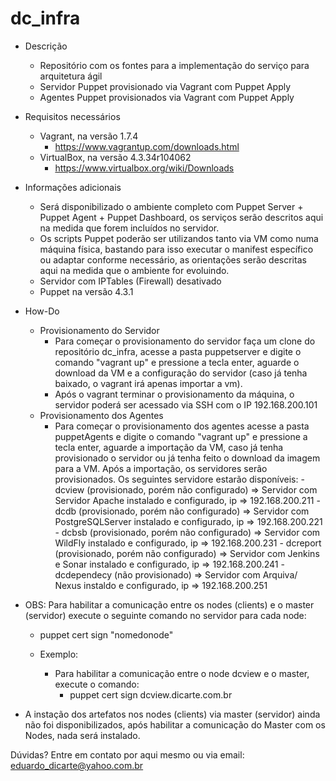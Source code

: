 # dc_infra
* Descrição 
    - Repositório com os fontes para a implementação do serviço para arquitetura ágil
    - Servidor Puppet provisionado via Vagrant com Puppet Apply
    - Agentes Puppet provisionados via Vagrant com Puppet Apply

* Requisitos necessários 
    - Vagrant, na versão 1.7.4
        - https://www.vagrantup.com/downloads.html
    - VirtualBox, na versão 4.3.34r104062
        - https://www.virtualbox.org/wiki/Downloads

* Informações adicionais 
    - Será disponibilizado o ambiente completo com Puppet Server + Puppet Agent + Puppet Dashboard, os serviços serão descritos aqui na medida que forem incluídos no servidor.
    - Os scripts Puppet poderão ser utilizandos tanto via VM como numa máquina física, bastando para isso executar o manifest específico ou adaptar conforme necessário, as orientações serão descritas aqui na medida que o ambiente for evoluindo.
    - Servidor com IPTables (Firewall) desativado
    - Puppet na versão 4.3.1

* How-Do
    * Provisionamento do Servidor   
        - Para começar o provisionamento do servidor faça um clone do repositório dc_infra, acesse a pasta puppetserver e digite o comando
"vagrant up" e pressione a tecla enter, aguarde o download da VM e a configuração do servidor (caso já tenha baixado, o vagrant irá apenas importar a vm).
        - Após o vagrant terminar o provisionamento da máquina, o servidor poderá ser acessado via SSH com o IP 192.168.200.101
    * Provisionamento dos Agentes
        - Para começar o provisionamento dos agentes acesse a pasta puppetAgents e digite o comando "vagrant up" e pressione a tecla enter, aguarde a importação da VM, caso já tenha provisionado o servidor ou já tenha feito o download da imagem para a VM. Após a importação, os servidores serão provisionados. Os seguintes servidore estarão disponíveis:
                - dcview (provisionado, porém não configurado) => Servidor com Servidor Apache instalado e configurado, ip => 192.168.200.211
                - dcdb (provisionado, porém não configurado) => Servidor com PostgreSQLServer instalado e configurado, ip => 192.168.200.221
                - dcbsb (provisionado, porém não configurado) => Servidor com WildFly instalado e configurado, ip => 192.168.200.231
                - dcreport (provisionado, porém não configurado) => Servidor com Jenkins e Sonar instalado e configurado, ip => 192.168.200.241
                - dcdependecy (não provisionado) => Servidor com Arquiva/ Nexus instaldo e configurado, ip => 192.168.200.251

* OBS: Para habilitar a comunicação entre os nodes (clients) e o master (servidor) execute o seguinte comando no servidor para cada node:
     - puppet cert sign "nomedonode"
     

     - Exemplo: 
        - Para habilitar a comunicação entre o node dcview e o master, execute o comando: 
             - puppet cert sign dcview.dicarte.com.br


* A instação dos artefatos nos nodes (clients) via master (servidor) ainda não foi disponibilizados, após habilitar a comunicação do Master com os Nodes, nada será instalado. 



Dúvidas? Entre em contato por aqui mesmo ou via email: eduardo_dicarte@yahoo.com.br


